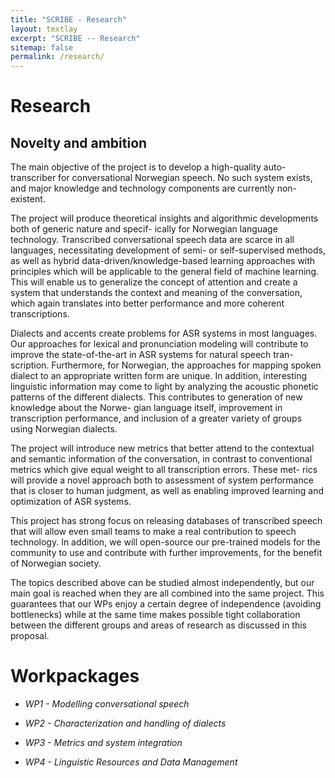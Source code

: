 ```yaml
---
title: "SCRIBE - Research"
layout: textlay
excerpt: "SCRIBE -- Research"
sitemap: false
permalink: /research/
---
```


# Research

## Novelty and ambition
The main objective of the project is to develop a high-quality auto-transcriber for conversational Norwegian
speech. No such system exists, and major knowledge and technology components are currently non-existent.

The project will produce theoretical insights and algorithmic developments both of generic nature and specif-
ically for Norwegian language technology. Transcribed conversational speech data are scarce in all languages,
necessitating development of semi- or self-supervised methods, as well as hybrid data-driven/knowledge-based
learning approaches with principles which will be applicable to the general field of machine learning. This will
enable us to generalize the concept of attention and create a system that understands the context and meaning
of the conversation, which again translates into better performance and more coherent transcriptions.

Dialects and accents create problems for ASR systems in most languages. Our approaches for lexical and
pronunciation modeling will contribute to improve the state-of-the-art in ASR systems for natural speech tran-
scription. Furthermore, for Norwegian, the approaches for mapping spoken dialect to an appropriate written
form are unique. In addition, interesting linguistic information may come to light by analyzing the acoustic
phonetic patterns of the different dialects. This contributes to generation of new knowledge about the Norwe-
gian language itself, improvement in transcription performance, and inclusion of a greater variety of groups
using Norwegian dialects.

The project will introduce new metrics that better attend to the contextual and semantic information of the
conversation, in contrast to conventional metrics which give equal weight to all transcription errors. These met-
rics will provide a novel approach both to assessment of system performance that is closer to human judgment,
as well as enabling improved learning and optimization of ASR systems.

This project has strong focus on releasing databases of transcribed speech that will allow even small teams
to make a real contribution to speech technology. In addition, we will open-source our pre-trained models for
the community to use and contribute with further improvements, for the benefit of Norwegian society.

The topics described above can be studied almost independently, but our main goal is reached when they
are all combined into the same project. This guarantees that our WPs enjoy a certain degree of independence
(avoiding bottlenecks) while at the same time makes possible tight collaboration between the different groups
and areas of research as discussed in this proposal.

# Workpackages

- *WP1 - Modelling conversational speech*

- *WP2 - Characterization and handling of dialects*

- *WP3 - Metrics and system integration*

- *WP4 - Linguistic Resources and Data Management*
